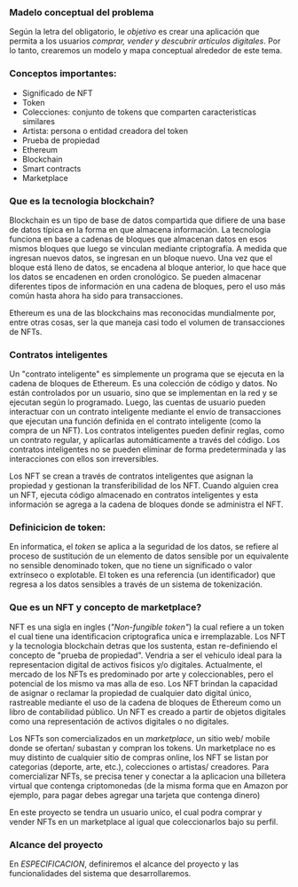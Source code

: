 ### Madelo conceptual del problema

Según la letra del obligatorio, le *objetivo* es crear una aplicación que permita a los usuarios *comprar, vender y descubrir artículos digitales*. Por lo tanto, crearemos un modelo y mapa conceptual alrededor de este tema.

### Conceptos importantes:
- Significado de NFT
- Token
- Colecciones: conjunto de tokens que comparten caracteristicas similares 
- Artista: persona o entidad creadora del token 
- Prueba de propiedad
- Ethereum
- Blockchain
- Smart contracts
- Marketplace

### Que es la tecnologia blockchain?
Blockchain es un tipo de base de datos compartida que difiere de una base de datos típica en la forma en que almacena información. La tecnologia funciona en base a cadenas de bloques que almacenan datos en esos mismos bloques que luego se vinculan mediante criptografía. A medida que ingresan nuevos datos, se ingresan en un bloque nuevo. Una vez que el bloque está lleno de datos, se encadena al bloque anterior, lo que hace que los datos se encadenen en orden cronológico. Se pueden almacenar diferentes tipos de información en una cadena de bloques, pero el uso más común hasta ahora ha sido para transacciones.

Ethereum es una de las blockchains mas reconocidas mundialmente por, entre otras cosas, ser la que maneja casi todo el volumen de transacciones de NFTs. 

### Contratos inteligentes
Un "contrato inteligente" es simplemente un programa que se ejecuta en la cadena de bloques de Ethereum. Es una colección de código y datos. No están controlados por un usuario, sino que se implementan en la red y se ejecutan según lo programado. Luego, las cuentas de usuario pueden interactuar con un contrato inteligente mediante el envío de transacciones que ejecutan una función definida en el contrato inteligente (como la compra de un NFT). Los contratos inteligentes pueden definir reglas, como un contrato regular, y aplicarlas automáticamente a través del código. Los contratos inteligentes no se pueden eliminar de forma predeterminada y las interacciones con ellos son irreversibles.

Los NFT se crean a través de contratos inteligentes que asignan la propiedad y gestionan la transferibilidad de los NFT. Cuando alguien crea un NFT, ejecuta código almacenado en contratos inteligentes y esta información se agrega a la cadena de bloques donde se administra el NFT.

### Definicicion de token:
En informatica, el *token* se aplica a la seguridad de los datos, se refiere al proceso de sustitución de un elemento de datos sensible por un equivalente no sensible denominado token, que no tiene un significado o valor extrínseco o explotable. El token es una referencia (un identificador) que regresa a los datos sensibles a través de un sistema de tokenización.
### Que es un NFT y concepto de marketplace?
NFT es una sigla en ingles (*"Non-fungible token"*) la cual refiere a un token el cual tiene una identificacion criptografica unica e irremplazable. Los NFT y la tecnologia blockchain detras que los sustenta, estan re-definiendo el concepto de "prueba de propiedad". Vendria a ser el vehiculo ideal para la representacion digital de activos fisicos y/o digitales. Actualmente, el mercado de los NFTs es predominado por arte y coleccionables, pero el potencial de los mismo va mas alla de eso. Los NFT brindan la capacidad de asignar o reclamar la propiedad de cualquier dato digital único, rastreable mediante el uso de la cadena de bloques de Ethereum como un libro de contabilidad público. Un NFT es creado a partir de objetos digitales como una representación de activos digitales o no digitales. 

Los NFTs son comercializados en un *marketplace*, un sitio web/ mobile donde se ofertan/ subastan y compran los tokens. Un marketplace no es muy distinto de cualquier sitio de compras online, los NFT se listan por categorias (deporte, arte, etc.), colecciones o artistas/ creadores. Para comercializar NFTs, se precisa tener y conectar a la aplicacion una billetera virtual que contenga criptomonedas (de la misma forma que en Amazon por ejemplo, para pagar debes agregar una tarjeta que contenga dinero)

En este proyecto se tendra un usuario unico, el cual podra comprar y vender NFTs en un marketplace al igual que coleccionarlos bajo su perfil.
### Alcance del proyecto
En *ESPECIFICACION*, definiremos el alcance del proyecto y las funcionalidades del sistema que desarrollaremos.

